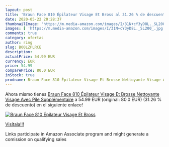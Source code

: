 ```yaml
---
layout: post
title: 'Braun Face 810 Épilateur Visage Et Bross al 31.26 % de descuento'
date: 2020-05-22 20:28:37
thumbnailImage: 'https://m.media-amazon.com/images/I/31N+cY3yD8L._SL200_.jpg'
images: [ 'https://m.media-amazon.com/images/I/31N+cY3yD8L._SL200_.jpg' ]
comments: true
category: ofertas
author: ring
slug: B00LZPLRCE
description:
actualPrice: 54.99 EUR
currency: EUR
price: 54.99
comparePrice: 80.0 EUR
inStock: true
prodname: Braun Face 810 Épilateur Visage Et Brosse Nettoyante Visage Avec Pile Supplémentaire
---
```


Ahora mismo tienes [Braun Face 810 Épilateur Visage Et Brosse Nettoyante Visage Avec Pile Supplémentaire](https://www.amazon.fr/dp/B00LZPLRCE/?tag=tolees0d-21) a 54.99 EUR (original: 80.0 EUR) (31.26 %  de descuento) en el siguiente enlace!

[![Braun Face 810 Épilateur Visage Et Bross](https://m.media-amazon.com/images/I/31N+cY3yD8L._SL200_.jpg)](https://www.amazon.fr/dp/B00LZPLRCE/?tag=tolees0d-21)

[Visítala!!!](https://www.amazon.fr/dp/B00LZPLRCE/?tag=tolees0d-21)

Links participate in Amazon Associate program and might generate a comission on qualifying sales
